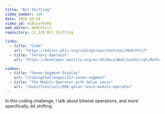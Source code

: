 ```yaml
---
title: "Bit Shifting"
video_number: 120
date: 2018-10-24
video_id: oCBlwsY8sR4
web_editor: Hk8CVYvi7
repository: CC_120_Bit_Shifting

links:
  - title: "Code"
    url: "https://editor.p5js.org/codingtrain/sketches/Hk8CVYvi7"
  - title: "Ternary Operator"
    url: "https://developer.mozilla.org/en-US/docs/Web/JavaScript/Reference/Operators/Conditional_Operator"

videos:
  - title: "Seven-Segment Display"
    url: "/CodingChallenges/117-seven-segment"
  - title: "The Modulo Operator with Golan Levin"
    url: "/GuestTutorials/006-golan-levin-modulo-operator"
---
```


In this coding challenge, I talk about bitwise operations, and more specifically, bit shifting.
